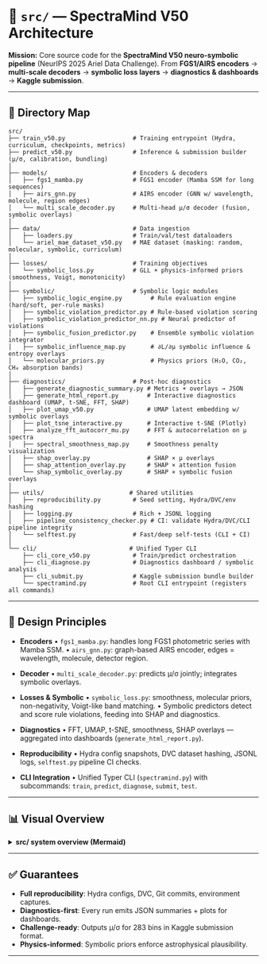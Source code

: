 # 📂 `src/` — SpectraMind V50 Architecture

**Mission:** Core source code for the **SpectraMind V50 neuro-symbolic pipeline** (NeurIPS 2025 Ariel Data Challenge).
From **FGS1/AIRS encoders** → **multi-scale decoders** → **symbolic loss layers** → **diagnostics & dashboards** → **Kaggle submission**.

---

## 📑 Directory Map

```
src/
├── train_v50.py                   # Training entrypoint (Hydra, curriculum, checkpoints, metrics)
├── predict_v50.py                 # Inference & submission builder (μ/σ, calibration, bundling)
│
├── models/                        # Encoders & decoders
│   ├── fgs1_mamba.py              # FGS1 encoder (Mamba SSM for long sequences)
│   ├── airs_gnn.py                # AIRS encoder (GNN w/ wavelength, molecule, region edges)
│   └── multi_scale_decoder.py     # Multi-head μ/σ decoder (fusion, symbolic overlays)
│
├── data/                          # Data ingestion
│   ├── loaders.py                 # Train/val/test dataloaders
│   └── ariel_mae_dataset_v50.py   # MAE dataset (masking: random, molecular, symbolic, curriculum)
│
├── losses/                        # Training objectives
│   └── symbolic_loss.py           # GLL + physics-informed priors (smoothness, Voigt, monotonicity)
│
├── symbolic/                      # Symbolic logic modules
│   ├── symbolic_logic_engine.py        # Rule evaluation engine (hard/soft, per-rule masks)
│   ├── symbolic_violation_predictor.py # Rule-based violation scoring
│   ├── symbolic_violation_predictor_nn.py # Neural predictor of violations
│   ├── symbolic_fusion_predictor.py    # Ensemble symbolic violation integrator
│   ├── symbolic_influence_map.py       # ∂L/∂μ symbolic influence & entropy overlays
│   └── molecular_priors.py             # Physics priors (H₂O, CO₂, CH₄ absorption bands)
│
├── diagnostics/                   # Post-hoc diagnostics
│   ├── generate_diagnostic_summary.py # Metrics + overlays → JSON
│   ├── generate_html_report.py        # Interactive diagnostics dashboard (UMAP, t-SNE, FFT, SHAP)
│   ├── plot_umap_v50.py               # UMAP latent embedding w/ symbolic overlays
│   ├── plot_tsne_interactive.py       # Interactive t-SNE (Plotly)
│   ├── analyze_fft_autocorr_mu.py     # FFT & autocorrelation on μ spectra
│   ├── spectral_smoothness_map.py     # Smoothness penalty visualization
│   ├── shap_overlay.py                # SHAP × μ overlays
│   ├── shap_attention_overlay.py      # SHAP × attention fusion
│   └── shap_symbolic_overlay.py       # SHAP × symbolic fusion overlays
│
├── utils/                        # Shared utilities
│   ├── reproducibility.py         # Seed setting, Hydra/DVC/env hashing
│   ├── logging.py                 # Rich + JSONL logging
│   ├── pipeline_consistency_checker.py # CI: validate Hydra/DVC/CLI pipeline integrity
│   └── selftest.py                # Fast/deep self-tests (CLI + CI)
│
└── cli/                          # Unified Typer CLI
    ├── cli_core_v50.py            # Train/predict orchestration
    ├── cli_diagnose.py            # Diagnostics dashboard / symbolic analysis
    ├── cli_submit.py              # Kaggle submission bundle builder
    └── spectramind.py             # Root CLI entrypoint (registers all commands)
```

---

## 🔑 Design Principles

* **Encoders**
  • `fgs1_mamba.py`: handles long FGS1 photometric series with Mamba SSM.
  • `airs_gnn.py`: graph-based AIRS encoder, edges = wavelength, molecule, detector region.

* **Decoder**
  • `multi_scale_decoder.py`: predicts μ/σ jointly; integrates symbolic overlays.

* **Losses & Symbolic**
  • `symbolic_loss.py`: smoothness, molecular priors, non-negativity, Voigt-like band matching.
  • Symbolic predictors detect and score rule violations, feeding into SHAP and diagnostics.

* **Diagnostics**
  • FFT, UMAP, t-SNE, smoothness, SHAP overlays — aggregated into dashboards (`generate_html_report.py`).

* **Reproducibility**
  • Hydra config snapshots, DVC dataset hashing, JSONL logs, `selftest.py` pipeline CI checks.

* **CLI Integration**
  • Unified Typer CLI (`spectramind.py`) with subcommands:
  `train`, `predict`, `diagnose`, `submit`, `test`.

---

## 📊 Visual Overview

<details>
<summary><strong>src/ system overview (Mermaid)</strong></summary>

```mermaid
flowchart TD
  subgraph Data[data/]
    LDR[loaders.py]
    MAE[ariel_mae_dataset_v50.py]
  end

  subgraph Models[models/]
    FGS1[fgs1_mamba.py]
    AIRS[airs_gnn.py]
    DEC[multi_scale_decoder.py]
  end

  subgraph Losses[losses/]
    SYM[symbolic_loss.py]
  end

  subgraph Symbolic[symbolic/]
    LOGIC[symbolic_logic_engine.py]
    PRIORS[molecular_priors.py]
    VIOL[symbolic_violation_predictor*.py]
    INFL[symbolic_influence_map.py]
  end

  subgraph Diagnostics[diagnostics/]
    SUMM[generate_diagnostic_summary.py]
    HTML[generate_html_report.py]
    UMAP[plot_umap_v50.py]
    TSNE[plot_tsne_interactive.py]
    FFT[analyze_fft_autocorr_mu.py]
    SMOOTH[spectral_smoothness_map.py]
    SHAP[shap_* overlays]
  end

  subgraph Utils[utils/]
    REPRO[reproducibility.py]
    LOG[logging.py]
    CHECK[pipeline_consistency_checker.py]
    SELF[selftest.py]
  end

  subgraph CLI[cli/]
    CORE[cli_core_v50.py]
    DIAG[cli_diagnose.py]
    SUB[cli_submit.py]
    ROOT[spectramind.py]
  end

  LDR --> FGS1
  LDR --> AIRS
  FGS1 --> DEC
  AIRS --> DEC
  DEC --> SYM
  SYM --> SUMM
  SUMM --> HTML
  SUMM --> UMAP
  SUMM --> TSNE
  SUMM --> FFT
  SUMM --> SHAP
  Utils --> CLI
```

</details>

---

## ✅ Guarantees

* **Full reproducibility**: Hydra configs, DVC, Git commits, environment captures.
* **Diagnostics-first**: Every run emits JSON summaries + plots for dashboards.
* **Challenge-ready**: Outputs μ/σ for 283 bins in Kaggle submission format.
* **Physics-informed**: Symbolic priors enforce astrophysical plausibility.

---
